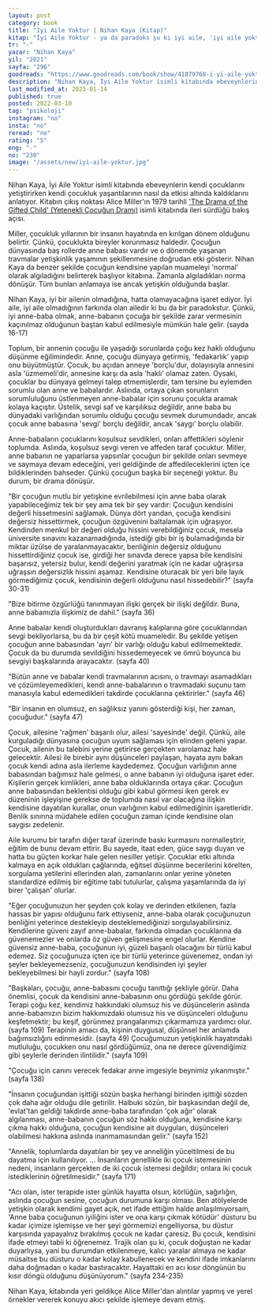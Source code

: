 ```yaml
---
layout: post
category: book
title: "Iyi Aile Yoktur | Nihan Kaya (Kitap)"
kitap: "İyi Aile Yoktur - ya da paradoks şu ki iyi aile, 'iyi aile yoktur' düsturuyla hareket edebilen ailedir"
tr: "-"
yazar: "Nihan Kaya"
yil: "2021"
sayfa: "296"
goodreads: "https://www.goodreads.com/book/show/41879768-i-yi-aile-yoktur"
description: "Nihan Kaya, İyi Aile Yoktur isimli kitabında ebeveynlerin kendi çocuklarını yetiştirirken kendi çocukluk yaşantılarının nasıl da etkisi altında kaldıklarını anlatıyor. Kitabın çıkış noktası Alice Miller'ın 1979 tarihli isimli kitabında ileri sürdüğü bakış açısı."
last_modified_at: 2023-01-14
published: true
posted: 2022-03-10
tag: "psikoloji"
instagram: "no"
insta: "no"
reread: "no"
rating: "5"
eng: "-"
no: "230"
image: "/assets/new/iyi-aile-yoktur.jpg"
---
```


Nihan Kaya, İyi Aile Yoktur isimli kitabında ebeveynlerin kendi çocuklarını yetiştirirken kendi çocukluk yaşantılarının nasıl da etkisi altında kaldıklarını anlatıyor. Kitabın çıkış noktası Alice Miller'ın 1979 tarihli <span class="link1">['The Drama of the Gifted Child' (Yetenekli Çocuğun Dramı)](https://www.nonfictionbooks.xyz/the-drama-of-the-gifted-child.html)</span> isimli kitabında ileri sürdüğü bakış açısı. 

Miller, çocukluk yıllarının bir insanın hayatında en kırılgan dönem olduğunu belirtir. Çünkü, çocuklukta bireyler korunmasız haldedir. Çocuğun dünyasında baş rollerde anne babası vardır ve o dönemde yaşanan travmalar yetişkinlik yaşamının şekillenmesine doğrudan etki gösterir. Nihan Kaya da benzer şekilde çocuğun kendisine yapılan muameleyi 'normal' olarak algıladığını belirterek başlıyor kitabına. Zamanla algıladıkları norma dönüşür. Tüm bunları anlamaya ise ancak yetişkin olduğunda başlar. 

Nihan Kaya, iyi bir ailenin olmadığına, hatta olamayacağına işaret ediyor. İyi aile, iyi aile olmadığının farkında olan ailedir ki bu da bir paradokstur. Çünkü, iyi anne-baba olmak, anne-babanın çocuğa bir şekilde zarar vermesinin kaçınılmaz olduğunun baştan kabul edilmesiyle mümkün hale gelir. (sayda 16-17) 

Toplum, bir annenin çocuğu ile yaşadığı sorunlarda çoğu kez haklı olduğunu düşünme eğilimindedir. Anne, çocuğu dünyaya getirmiş, 'fedakarlık' yapıp onu büyütmüştür. Çocuk, bu açıdan anneye 'borçlu'dur, dolayısıyla annesini asla 'üzmemeli'dir, annesine karşı da asla 'haklı' olamaz zaten. Oysaki, çocuklar bu dünyaya gelmeyi talep etmemişlerdir, tam tersine bu eylemden sorumlu olan anne ve babalardır. Aslında, ortaya çıkan sorunların sorumluluğunu üstlenmeyen anne-babalar için sorunu çocukta aramak kolaya kaçıştır. Üstelik, sevgi saf ve karşılıksız değildir, anne baba bu dünyadaki varlığından sorumlu olduğu çocuğu sevmek durumundadır, ancak çocuk anne babasına 'sevgi' borçlu değildir, ancak 'saygı' borçlu olabilir.

Anne-babaların çocuklarını koşulsuz sevdikleri, onları affettikleri söylenir toplumda. Aslında, koşulsuz sevgi veren ve affeden taraf çocuktur. Miller, anne babanın ne yaparlarsa yapsınlar çocuğun bir şekilde onları sevmeye ve saymaya devam edeceğini, yeri geldiğinde de affedileceklerini içten içe bildiklerinden bahseder. Çünkü çocuğun başka bir seçeneği yoktur. Bu durum, bir drama dönüşür. 

"Bir çocuğun mutlu bir yetişkine evrilebilmesi için anne baba olarak yapabileceğimiz tek bir şey ama tek bir şey vardır: Çocuğun kendisini değerli hissetmesini sağlamak. Dünya dört yandan, çocuğa kendisini değersiz hissettirmek, çocuğun özgüvenini baltalamak için uğraşıyor. Kendinden menkul bir değeri olduğu hissini verebildiğiniz çocuk, mesela üniversite sınavını kazanamadığında, istediği gibi bir iş bulamadığında bir miktar üzülse de yaralanmayacaktır, benliğinin değersiz olduğunu hissettirdiğiniz çocuk ise, girdiği her sınavda derece yapsa bile kendisini başarısız, yetersiz bulur, kendi değerini yaratmak için ne kadar uğraşırsa uğraşsın değersizlik hissini aşamaz. Kendisine oturacak bir yeri bile layık görmediğimiz çocuk, kendisinin değerli olduğunu nasıl hissedebilir?" (sayfa 30-31)

"Bize bitirme özgürlüğü tanınmayan ilişki gerçek bir ilişki değildir. Buna, anne babamızla ilişkimiz de dahil." (sayfa 36)

Anne babalar kendi oluşturdukları davranış kalıplarına göre çocuklarından sevgi bekliyorlarsa, bu da bir çeşit kötü muameledir. Bu şekilde yetişen çocuğun anne babasından 'ayrı' bir varlığı olduğu kabul edilmemektedir. Çocuk da bu durumda sevildiğini hissedemeyecek ve ömrü boyunca bu sevgiyi başkalarında arayacaktır. (sayfa 40)

"Bütün anne ve babalar kendi travmalarının acısını, o travmayı asamadıkları ve çözümleyemedikleri, kendi anne-babalarının o travmadaki suçunu tam manasıyla kabul edemedikleri takdirde çocuklarına çektirirler." (sayfa 46)

"Bir insanın en olumsuz, en sağlıksız yanını gösterdiği kişi, her zaman, çocuğudur." (sayfa 47)

Çocuk, ailesine 'rağmen' başarılı olur, ailesi 'sayesinde' değil. Çünkü, aile kurguladığı dünyasına çocuğun uyum sağlaması için elinden geleni yapar. Çocuk, ailenin bu talebini yerine getirirse gerçekten varolamaz hale gelecektir. Ailesi ile birebir aynı düşünceleri paylaşan, hayata aynı bakan çocuk kendi adına asla ilerleme kaydedemez. Çocuğun varlığının anne babasından bağımsız hale gelmesi, o anne babanın iyi olduğuna işaret eder. Kişilerin gerçek kimlikleri, anne baba olduklarında ortaya çıkar. Çocuğun anne babasından beklentisi olduğu gibi kabul görmesi iken gerek ev düzeninin işleyişine gerekse de toplumda nasıl var olacağına ilişkin kendisine dayatılan kurallar, onun varlığının kabul edilmediğinin işaretleridir. Benlik sınırına müdahele edilen çocuğun zaman içinde kendisine olan saygısı zedelenir.

Aile kurumu bir tarafın diğer taraf üzerinde baskı kurmasını normalleştirir, eğitim de bunu devam ettirir. Bu sayede, itaat eden, güce saygı duyan ve hatta bu güçten korkar hale gelen nesiller yetişir. Çocuklar etki altında kalmaya en açık oldukları çağlarında, eğitsel düşünme becerilerini körelten, sorgulama yetilerini ellerinden alan, zamanlarını onlar yerine yöneten standardize edilmiş bir eğitime tabi tutulurlar, çalışma yaşamlarında da iyi birer 'çalışan' olurlar. 

"Eğer çocuğunuzun her şeyden çok kolay ve derinden etkilenen, fazla hassas bir yapısı olduğunu fark ettiyseniz, anne-baba olarak çocuğunuzun benliğini yeterince destekleyip desteklemediğinizi sorgulayabilirsiniz. Kendilerine güveni zayıf anne-babalar, farkında olmadan çocuklarına da güvenemezler ve onlarda öz güven gelişmesine engel olurlar. Kendine güvensiz anne-baba, çocuğunun iyi, güzeli başarılı olacağını bir türlü kabul edemez. Siz çocuğunuza içten içe bir türlü yeterince güvenemez, ondan iyi şeyler bekleyemezseniz, çocuğunuzun kendisinden iyi şeyler bekleyebilmesi bir hayli zordur." (sayfa 108)

"Başkaları, çocuğu, anne-babasını çocuğu tanıttığı şekliyle görür. Daha önemlisi, çocuk da kendisini anne-babasının onu gördüğü şekilde görür. Terapi çoğu kez, kendimiz hakkındaki olumsuz his ve düşüncelerin aslında anne-babamızın bizim hakkımızdaki olumsuz his ve düşünceleri olduğunu keşfetmektir; bu keşif, görünmez prangalarımızı çıkarmamıza yardımcı olur. (sayfa 109) Terapinin amacı da, kişinin duygusal, düşünsel her anlamda bağımsızlığını edinmesidir. (sayfa 49) Çocuğumuzun yetişkinlik hayatındaki mutluluğu, çocukken onu nasıl gördüğümüz, ona ne derece güvendiğimiz gibi şeylerle derinden ilintilidir." (sayfa 109)

"Çocuğu için canını verecek fedakar anne imgesiyle beynimiz yıkanmıştır." (sayfa 138)

"İnsanın çocuğundan işittiği sözün başka herhangi birinden işittiği sözden çok daha ağır olduğu dile getirilir. Halbuki sözün, bir başkasından değil de, 'evlat'tan geldiği takdirde anne-baba tarafından 'çok ağır' olarak algılanması, anne-babanın çocuğun söz hakkı olduğuna, kendisine karşı çıkma hakkı olduğuna, çocuğun kendisine ait duyguları, düşünceleri olabilmesi hakkına aslında inanmamasından gelir." (sayfa 152)

"Annelik, toplumlarda dayatılan bir şey ve anneliğin yüceltilmesi de bu dayatma için kullanılıyor. ... İnsanların genellikle iki çocuk istemesinin nedeni, insanların gerçekten de iki çocuk istemesi değildir; onlara iki çocuk istediklerinin öğretilmesidir." (sayfa 171)

"Acı olan, ister terapide ister günlük hayatta olsun, körlüğün, sağırlığın, aslında çocuğun sesine, çocuğun durumuna karşı olması. Ben atölyelerde yetişkin olarak kendimi gayet açık, net ifade ettiğim halde anlaşılmıyorsam, 'Anne baba çocuğunun iyiliğini ister ve ona karşı çıkmak kötüdür' düsturu bu kadar içimize işlemişse ve her şeyi görmemizi engelliyorsa, bu düstur karşısında yapayalnız bırakılmış çocuk ne kadar çaresiz. Bu çocuk, kendisini ifade etmeyi tabii ki öğrenemez. Trajik olan şu ki, çocuk doğuştan ne kadar duyarlıysa, yani bu durumdan etkilenmeye, kalıcı yaralar almaya ne kadar müsaitse bu düsturu o kadar kolay kabullenecek ve kendini ifade imkanlarını daha doğmadan o kadar bastıracaktır. Hayattaki en acı kısır döngünün bu kısır döngü olduğunu düşünüyorum." (sayfa 234-235)

Nihan Kaya, kitabında yeri geldikçe Alice Miller'dan alıntılar yapmış ve yerel örnekler vererek konuyu akıcı şekilde işlemeye devam etmiş. 
